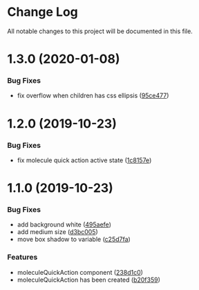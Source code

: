 # Change Log

All notable changes to this project will be documented in this file.

# 1.3.0 (2020-01-08)


### Bug Fixes

* fix overflow when children has css ellipsis ([95ce477](https://github.com/SUI-Components/sui-components/commit/95ce47716f1b30ca86eec2e2e82d12c0f67ee44e))



# 1.2.0 (2019-10-23)


### Bug Fixes

* fix molecule quick action active state ([1c8157e](https://github.com/SUI-Components/sui-components/commit/1c8157e9a9500f6b10e29136347bf3b7835374bf))



# 1.1.0 (2019-10-23)


### Bug Fixes

* add background white ([495aefe](https://github.com/SUI-Components/sui-components/commit/495aefe40c158889c45df9b9b5c2a9bebefe2ee1))
* add medium size ([d3bc005](https://github.com/SUI-Components/sui-components/commit/d3bc005674c78fba9883bfa1a3278382f685b633))
* move box shadow to variable ([c25d7fa](https://github.com/SUI-Components/sui-components/commit/c25d7faca2858fd0ec91720c53cb485321e926ec))


### Features

* moleculeQuickAction component ([238d1c0](https://github.com/SUI-Components/sui-components/commit/238d1c0fd16c6bf841fe8d159de158c719d2462f))
* moleculeQuickAction has been created ([b20f359](https://github.com/SUI-Components/sui-components/commit/b20f3593d9f66b7f9387054eeb94f725d38f967b))



